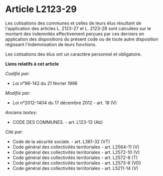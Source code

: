 # Article L2123-29

Les cotisations des communes et celles de leurs élus résultant de l'application des articles          L. 2123-27 et L.
2123-28  sont calculées sur le montant des indemnités effectivement perçues par ces derniers en application des dispositions
du présent code ou de toute autre disposition régissant l'indemnisation de leurs fonctions. 

Les cotisations des élus ont un caractère personnel et obligatoire.

**Liens relatifs à cet article**

_Codifié par_:

  - Loi n°96-142 du 21 février 1996

_Modifié par_:

  - Loi n°2012-1404 du 17 décembre 2012 - art. 18 (V)

_Anciens textes_:

  - CODE DES COMMUNES. - art. L123-13 (Ab)

_Cité par_:

  - Code de la sécurité sociale. - art. L381-32 (VT)
  - Code général des collectivités territoriales - art. L2564-11 (V)
  - Code général des collectivités territoriales - art. L2572-10 (V)
  - Code général des collectivités territoriales - art. L2572-8 (T)
  - Code général des collectivités territoriales - art. L2573-8 (VD)
  - Code général des collectivités territoriales - art. L5211-14 (V)
